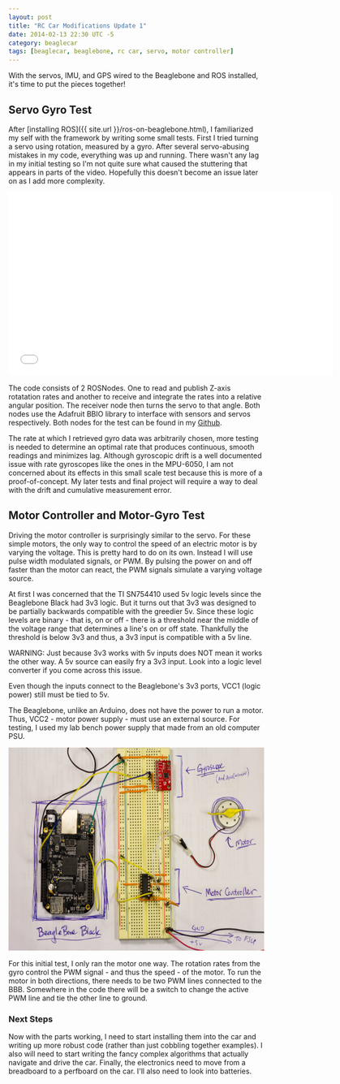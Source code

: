 ```yaml
---
layout: post
title: "RC Car Modifications Update 1"
date: 2014-02-13 22:30 UTC -5
category: beaglecar
tags: [beaglecar, beaglebone, rc car, servo, motor controller]
---
```


With the servos, IMU, and GPS wired to the Beaglebone and ROS installed, it's
time to put the pieces together!

## Servo Gyro Test

After [installing ROS]({{ site.url }}/ros-on-beaglebone.html), I familiarized my
self with the framework by writing some small tests. First I tried turning a
servo using rotation, measured by a gyro. After several servo-abusing mistakes
in my code, everything was up and running. There wasn't any lag in my initial
testing so I'm not quite sure what caused the stuttering that appears in parts
of the video. Hopefully this doesn't become an issue later on as I add more
complexity.

<iframe width="640" height="360" src="//www.youtube.com/embed/Js2NODN_0wM" frameborder="0" allowfullscreen></iframe>

The code consists of 2 ROSNodes. One to read and publish Z-axis rotatation rates
and another to receive and integrate the rates into a relative angular position.
The receiver node then turns the servo to that angle. Both nodes use the
Adafruit BBIO library to interface with sensors and servos respectively.
Both nodes for the test can be found in my [Github](https://github.com/BunsenMcDubbs/beaglecar/tree/master/src/gyro-tests).

The rate at which I retrieved gyro data was arbitrarily chosen, more testing
is needed to determine an optimal rate that produces continuous, smooth readings
and minimizes lag. Although gyroscopic drift is a well documented issue with
rate gyroscopes like the ones in the MPU-6050, I am not concerned about its
effects in this small scale test because this is more of a proof-of-concept.
My later tests and final project will require a way to deal with the drift and
cumulative measurement error.

## Motor Controller and Motor-Gyro Test

Driving the motor controller is surprisingly similar to the servo. For these
simple motors, the only way to control the speed of an electric motor is by varying
the voltage. This is pretty hard to do on its own. Instead I will use pulse
width modulated signals, or PWM. By pulsing the power on and off faster than the
motor can react, the PWM signals simulate a varying voltage source.

At first I was concerned that the TI SN754410 used 5v logic levels since the
Beaglebone Black had 3v3 logic. But it turns out that 3v3 was designed to be
partially backwards compatible with the greedier 5v. Since these logic levels
are binary - that is, on or off - there is a threshold near the middle of the
voltage range that determines a line's on or off state. Thankfully the threshold
is below 3v3 and thus, a 3v3 input is compatible with a 5v line.

WARNING: Just because 3v3 works with 5v inputs does NOT mean it works the other
way. A 5v source can easily fry a 3v3 input. Look into a logic level converter
if you come across this issue.

Even though the inputs connect to the Beaglebone's 3v3 ports, VCC1 (logic power)
still must be tied to 5v.

The Beaglebone, unlike an Arduino, does not have the power to run a motor. Thus,
VCC2 - motor power supply - must use an external source. For testing, I used my
lab bench power supply that made from an old computer PSU.

[<img src="/images/motor-gyro.jpg" alt="Motor and gyro connected to the Beaglebone" height="400" width="600">](/images/motor-gyro.jpg)

For this initial test, I only ran the motor one way. The rotation rates from the
gyro control the PWM signal - and thus the speed - of the motor. To run the
motor in both directions, there needs to be two PWM lines connected to the BBB.
Somewhere in the code there will be a switch to change the active PWM line and
tie the other line to ground.

### Next Steps

Now with the parts working, I need to start installing them into the car and
writing up more robust code (rather than just cobbling together examples).
I also will need to start writing the fancy complex algorithms that actually
navigate and drive the car. Finally, the electronics need to move from a
breadboard to a perfboard on the car. I'll also need to look into batteries.
